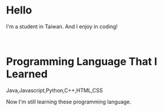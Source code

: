 <h1>Hello</h1>
<p>I'm a student in Taiwan. And I enjoy in coding!</p>
<br />
<h1>Programming Language That I Learned</h1>
<p>Java,Javascript,Python,C++,HTML,CSS</p>
<p>Now I'm still learning these programming language.</p>
